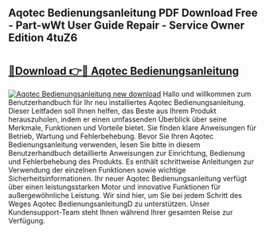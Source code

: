 ## Aqotec Bedienungsanleitung PDF Download Free - Part-wWt User Guide Repair - Service Owner Edition 4tuZ6

# <h2><a href="http://df2cu1.blite.top/?on=Aqotec+Bedienungsanleitung">🔗Download 👉🔴 Aqotec Bedienungsanleitung</a></h2>

[![Aqotec Bedienungsanleitung new download](https://i.imgur.com/lujVjoI.png)](http://df2cu1.blite.top/?on=Aqotec+Bedienungsanleitung)
Hallo und willkommen zum Benutzerhandbuch für Ihr neu installiertes Aqotec Bedienungsanleitung. Dieser Leitfaden soll Ihnen helfen, das Beste aus Ihrem Produkt herauszuholen, indem er einen umfassenden Überblick über seine Merkmale, Funktionen und Vorteile bietet. Sie finden klare Anweisungen für Betrieb, Wartung und Fehlerbehebung. Bevor Sie Ihren Aqotec Bedienungsanleitung verwenden, lesen Sie bitte in diesem Benutzerhandbuch detaillierte Anweisungen zur Einrichtung, Bedienung und Fehlerbehebung des Produkts. Es enthält schrittweise Anleitungen zur Verwendung der einzelnen Funktionen sowie wichtige Sicherheitsinformationen. Ihr neuer Aqotec Bedienungsanleitung verfügt über einen leistungsstarken Motor und innovative Funktionen für außergewöhnliche Leistung. Wir sind hier, um Sie bei jedem Schritt des Weges Aqotec BedienungsanleitungD zu unterstützen. Unser Kundensupport-Team steht Ihnen während Ihrer gesamten Reise zur Verfügung.
